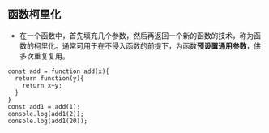 ## 函数柯里化

- 在一个函数中，首先填充几个参数，然后再返回一个新的函数的技术，称为函数的柯里化。通常可用于在不侵入函数的前提下，为函数**预设置通用参数**，供多次重复复用。

```
const add = function add(x){
  return function(y){
    return x+y;
  }
}
const add1 = add(1);
console.log(add1(2));
console.log(add1(20));
```
